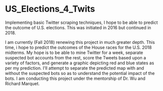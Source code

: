 # US_Elections_4_Twits
Implementing basic Twitter scraping techniques, I hope to be able to predict the outcome of U.S. elections. This was initiated in 2016 but continued in 2018.


I am currently (Fall 2018) renewing this project in much greater depth. This time, i hope to predict the outcomes of the House races for the U.S. 2018 midterms. My hope is to be able to mine Twitter for a week, separate suspected bot accounts from the rest, score the Tweets based upon a variety of factors, and generate a graphic depicting red and blue states as per my prediction. I'll attempt to separate the predicted map with and without the suspected bots so as to understand the potential impact of the bots. I am conducting this project under the mentorship of Dr. Wu and Richard Marquet.
